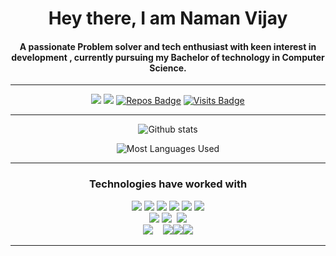 <h1 align="center">
    Hey there, I am Naman Vijay 
</h1>
<h4 align="center">
A passionate Problem solver and tech enthusiast with keen interest in development , currently pursuing my Bachelor of technology in Computer Science. 
    </h4>
<hr>

<div align="center">
    
[<img src="https://img.shields.io/badge/linkedin-%230077B5.svg?&style=for-the-badge&logo=linkedin&logoColor=white" />](https://www.linkedin.com/in/naman-vijay-574758200/) [<img src="https://img.shields.io/badge/-Mail-c14438?style=for-the-badge&logo=Gmail&logoColor=white"/>](mailto:namanvijay814@gmail.com)  [![Repos Badge](https://badges.pufler.dev/repos/Naman814?style=for-the-badge)](https://github.com/Naman814) 
    [![Visits Badge](https://badges.pufler.dev/visits/Naman814/Naman814?style=for-the-badge)](https://github.com/Naman814)

<hr>

![Github stats](https://github-readme-stats.vercel.app/api?username=Naman814&theme=prussian&count_private=true&show_icons=true&include_all_commits=true) 
<!--  ![GitHub Streak](https://github-readme-streak-stats.herokuapp.com/?user=Naman814&theme=prussian&layout=compact) -->
![Most Languages Used](https://github-readme-stats.vercel.app/api/top-langs/?username=Naman814&theme=prussian&layout=compact)

<hr>

<h3 align="center">Technologies have worked with</h3>
<p align="center">
<img src="https://img.icons8.com/color/65/000000/c-programming.png"/> <img src="https://img.icons8.com/color/65/000000/c-plus-plus-logo.png"/> <img src="https://img.icons8.com/color/65/000000/java-coffee-cup-logo.png"/> <img src="https://img.icons8.com/color/65/000000/python.png"/> <img src="https://img.icons8.com/color/65/000000/javascript.png"/> <img src="https://img.icons8.com/ios-filled/65/000000/console.png"/>
<br>
<img src="https://img.icons8.com/color/65/000000/html-5.png"/> <img src="https://img.icons8.com/color/65/000000/css3.png"/>  &nbsp;<img src="https://img.icons8.com/ultraviolet/55/000000/react.png"/> 
<br/>
<img src="https://img.icons8.com/color/80/000000/nodejs.png"/>&nbsp;&nbsp;&nbsp; <img src="https://img.icons8.com/ios/80/000000/mysql-logo.png"/><img src="https://img.icons8.com/color/65/000000/git.png"/><img src="https://img.icons8.com/windows/65/000000/github.png"/>
<br>

</p>
<hr>
